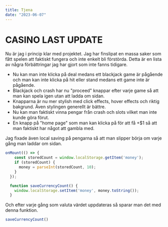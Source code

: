 ```yaml
---
title: Tjena
date: "2023-06-07"
---
```


# CASINO LAST UPDATE

Nu är jag i princip klar med projektet. Jag har finslipat en massa saker som fått spelen att faktiskt fungera och inte enkelt bli förstörda. Detta är en lista av några förbättringar jag har gjort som inte fanns tidigare.

* Nu kan man inte klicka på deal medans ett blackjack game är pågående och man kan inte klicka på hit eller stand medans ett game inte är pågående.
* Blackjack och crash har nu "proceed" knappar efter varje game så att man kan spela igen utan att ladda om sidan.
* Knapparna är nu mer stylish med click effects, hover effects och riktig bakgrund. Även stylingen generellt är bättre.
* Nu kan man faktiskt vinna pengar från crash och slots vilket man inte kunde göra förut.
* En knapp på "home page" som man kan klicka på för att få +$1 så att man faktiskt har något att gambla med.

Jag fixade även local saving på pengarna så att man slipper börja om varje gång man laddar om sidan.

```js
onMount(() => {
    const storedCount = window.localStorage.getItem('money');
    if (storedCount) {
      money = parseInt(storedCount, 10);
    }
  });

  function saveCurrencyCount() {
    window.localStorage.setItem('money', money.toString());
  }
```
Och efter varje gång som valuta värdet uppdateras så sparar man det med denna funktion.
```js
saveCurrencyCount()
```
